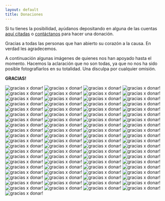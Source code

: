 ```yaml
---
layout: default
title: Donaciones
---
```


Si tu tienes la posibilidad, ayúdanos depositando en alguna de las cuentas [aquí
citadas](/contacto.html) o [contáctanos](/contacto.html) para hacer una
donación.

Gracias a todas las personas que han abierto su corazón a la causa. En
verdad les agradecemos.

A continuación algunas imágenes de quienes nos han apoyado hasta el momento.
Hacemos la aclaración que no son todas, ya que no nos ha sido posible
fotografiarlos en su totalidad. Una disculpa por cualquier omisión.

**GRACIAS!**

![gracias x donar!](/assets/images/donadores/1.jpg)
![gracias x donar!](/assets/images/donadores/2.jpg)
![gracias x donar!](/assets/images/donadores/3.jpg)
![gracias x donar!](/assets/images/donadores/5.jpg)
![gracias x donar!](/assets/images/donadores/6.jpg)
![gracias x donar!](/assets/images/donadores/7.jpg)
![gracias x donar!](/assets/images/donadores/8.jpg)
![gracias x donar!](/assets/images/donadores/9.jpg)
![gracias x donar!](/assets/images/donadores/10.jpg)
![gracias x donar!](/assets/images/donadores/11.jpg)
![gracias x donar!](/assets/images/donadores/12.jpg)
![gracias x donar!](/assets/images/donadores/16.jpg)
![gracias x donar!](/assets/images/donadores/17.jpg)
![gracias x donar!](/assets/images/donadores/18.jpg)
![gracias x donar!](/assets/images/donadores/19.jpg)
![gracias x donar!](/assets/images/donadores/20.jpg)
![gracias x donar!](/assets/images/donadores/21.jpg)
![gracias x donar!](/assets/images/donadores/22.jpg)
![gracias x donar!](/assets/images/donadores/23.jpg)
![gracias x donar!](/assets/images/donadores/24.jpg)
![gracias x donar!](/assets/images/donadores/25.jpg)
![gracias x donar!](/assets/images/donadores/27.jpg)
![gracias x donar!](/assets/images/donadores/28.jpg)
![gracias x donar!](/assets/images/donadores/29.jpg)
![gracias x donar!](/assets/images/donadores/30.jpg)
![gracias x donar!](/assets/images/donadores/31.jpg)
![gracias x donar!](/assets/images/donadores/32.jpg)
![gracias x donar!](/assets/images/donadores/33.jpg)
![gracias x donar!](/assets/images/donadores/34.jpg)
![gracias x donar!](/assets/images/donadores/35.jpg)
![gracias x donar!](/assets/images/donadores/36.jpg)
![gracias x donar!](/assets/images/donadores/37.jpg)
![gracias x donar!](/assets/images/donadores/38.jpg)
![gracias x donar!](/assets/images/donadores/39.jpg)
![gracias x donar!](/assets/images/donadores/40.jpg)
![gracias x donar!](/assets/images/donadores/41.jpg)
![gracias x donar!](/assets/images/donadores/42.jpg)
![gracias x donar!](/assets/images/donadores/43.jpg)
![gracias x donar!](/assets/images/donadores/44.jpg)
![gracias x donar!](/assets/images/donadores/45.jpg)
![gracias x donar!](/assets/images/donadores/46.jpg)
![gracias x donar!](/assets/images/donadores/47.jpg)
![gracias x donar!](/assets/images/donadores/48.jpg)
![gracias x donar!](/assets/images/donadores/49.jpg)
![gracias x donar!](/assets/images/donadores/50.jpg)
![gracias x donar!](/assets/images/donadores/51.jpg)
![gracias x donar!](/assets/images/donadores/52.jpg)
![gracias x donar!](/assets/images/donadores/53.jpg)
![gracias x donar!](/assets/images/donadores/54.jpg)
![gracias x donar!](/assets/images/donadores/55.jpg)
![gracias x donar!](/assets/images/donadores/56.jpg)
![gracias x donar!](/assets/images/donadores/57.jpg)
![gracias x donar!](/assets/images/donadores/58.jpg)
![gracias x donar!](/assets/images/donadores/59.jpg)
![gracias x donar!](/assets/images/donadores/60.jpg)
![gracias x donar!](/assets/images/donadores/61.jpg)
![gracias x donar!](/assets/images/donadores/62.jpg)
![gracias x donar!](/assets/images/donadores/63.jpg)
![gracias x donar!](/assets/images/donadores/65.jpg)
![gracias x donar!](/assets/images/donadores/66.jpg)
![gracias x donar!](/assets/images/donadores/67.jpg)
![gracias x donar!](/assets/images/donadores/68.jpg)
![gracias x donar!](/assets/images/donadores/69.jpg)
![gracias x donar!](/assets/images/donadores/70.jpg)
![gracias x donar!](/assets/images/donadores/71.jpg)
![gracias x donar!](/assets/images/donadores/73.jpg)
![gracias x donar!](/assets/images/donadores/74.jpg)
![gracias x donar!](/assets/images/donadores/75.jpg)
![gracias x donar!](/assets/images/donadores/76.jpg)
![gracias x donar!](/assets/images/donadores/77.jpg)
![gracias x donar!](/assets/images/donadores/78.jpg)
![gracias x donar!](/assets/images/donadores/79.jpg)
![gracias x donar!](/assets/images/donadores/80.jpg)
![gracias x donar!](/assets/images/donadores/81.jpg)
![gracias x donar!](/assets/images/donadores/82.jpg)
![gracias x donar!](/assets/images/donadores/83.jpg)
![gracias x donar!](/assets/images/donadores/84.jpg)
![gracias x donar!](/assets/images/donadores/85.jpg)
![gracias x donar!](/assets/images/donadores/86.jpg)
![gracias x donar!](/assets/images/donadores/87.jpg)
![gracias x donar!](/assets/images/donadores/88.jpg)

